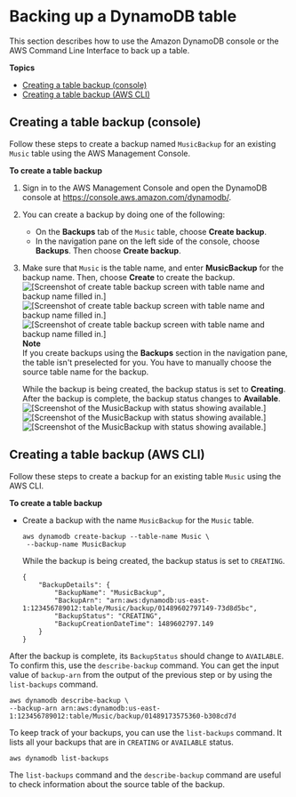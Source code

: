 # Backing up a DynamoDB table<a name="Backup.Tutorial"></a>

This section describes how to use the Amazon DynamoDB console or the AWS Command Line Interface to back up a table\.

**Topics**
+ [Creating a table backup \(console\)](#backup_console)
+ [Creating a table backup \(AWS CLI\)](#backup_cli)

## Creating a table backup \(console\)<a name="backup_console"></a>

Follow these steps to create a backup named `MusicBackup` for an existing `Music` table using the AWS Management Console\.

**To create a table backup**

1. Sign in to the AWS Management Console and open the DynamoDB console at [https://console\.aws\.amazon\.com/dynamodb/](https://console.aws.amazon.com/dynamodb/)\.

1. You can create a backup by doing one of the following:
   + On the **Backups** tab of the `Music` table, choose **Create backup**\.
   + In the navigation pane on the left side of the console, choose **Backups**\. Then choose **Create backup**\.

1. Make sure that `Music` is the table name, and enter **MusicBackup** for the backup name\. Then, choose **Create** to create the backup\.  
![\[Screenshot of create table backup screen with table name and backup name filled in.\]](http://docs.aws.amazon.com/amazondynamodb/latest/developerguide/images/confirm_createbackup.png)![\[Screenshot of create table backup screen with table name and backup name filled in.\]](http://docs.aws.amazon.com/amazondynamodb/latest/developerguide/)![\[Screenshot of create table backup screen with table name and backup name filled in.\]](http://docs.aws.amazon.com/amazondynamodb/latest/developerguide/)
**Note**  
If you create backups using the **Backups** section in the navigation pane, the table isn't preselected for you\. You have to manually choose the source table name for the backup\.

   While the backup is being created, the backup status is set to **Creating**\. After the backup is complete, the backup status changes to **Available**\.  
![\[Screenshot of the MusicBackup with status showing available.\]](http://docs.aws.amazon.com/amazondynamodb/latest/developerguide/images/confirm_backup.png)![\[Screenshot of the MusicBackup with status showing available.\]](http://docs.aws.amazon.com/amazondynamodb/latest/developerguide/)![\[Screenshot of the MusicBackup with status showing available.\]](http://docs.aws.amazon.com/amazondynamodb/latest/developerguide/)

## Creating a table backup \(AWS CLI\)<a name="backup_cli"></a>

Follow these steps to create a backup for an existing table `Music` using the AWS CLI\.

**To create a table backup**
+ Create a backup with the name `MusicBackup` for the `Music` table\.

  ```
  aws dynamodb create-backup --table-name Music \
   --backup-name MusicBackup
  ```

   While the backup is being created, the backup status is set to `CREATING`\.

  ```
  {
      "BackupDetails": {
          "BackupName": "MusicBackup", 
          "BackupArn": "arn:aws:dynamodb:us-east-1:123456789012:table/Music/backup/01489602797149-73d8d5bc", 
          "BackupStatus": "CREATING", 
          "BackupCreationDateTime": 1489602797.149
      }
  }
  ```

After the backup is complete, its `BackupStatus` should change to `AVAILABLE`\. To confirm this, use the `describe-backup` command\. You can get the input value of `backup-arn` from the output of the previous step or by using the `list-backups` command\.

```
aws dynamodb describe-backup \
--backup-arn arn:aws:dynamodb:us-east-1:123456789012:table/Music/backup/01489173575360-b308cd7d
```

 To keep track of your backups, you can use the `list-backups` command\. It lists all your backups that are in `CREATING` or `AVAILABLE` status\.

```
aws dynamodb list-backups
```

 The `list-backups` command and the `describe-backup` command are useful to check information about the source table of the backup\.